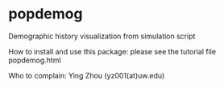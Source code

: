 # popdemog
Demographic history visualization from simulation script

How to install and use this package: please see the tutorial file popdemog.html

Who to complain: Ying Zhou (yz001(at)uw.edu)
